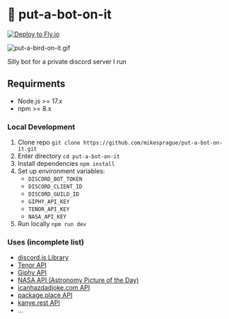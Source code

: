# :robot: put-a-bot-on-it

[![Deploy to Fly.io](https://github.com/mikesprague/put-a-bot-on-it/actions/workflows/deploy-to-fly-io.yml/badge.svg)](https://github.com/mikesprague/put-a-bot-on-it/actions/workflows/deploy-to-fly-io.yml)

![put-a-bird-on-it.gif](./put-a-bird-on-it.gif)

Silly bot for a private discord server I run

## Requirments

- Node.js >= 17.x
- npm >= 8.x

### Local Development

1. Clone repo `git clone https://github.com/mikesprague/put-a-bot-on-it.git`
1. Enter directory `cd put-a-bot-on-it`
1. Install dependencies `npm install`
1. Set up environment variables:
   - `DISCORD_BOT_TOKEN`
   - `DISCORD_CLIENT_ID`
   - `DISCORD_GUILD_ID`
   - `GIPHY_API_KEY`
   - `TENOR_API_KEY`
   - `NASA_API_KEY`
1. Run locally `npm run dev`

### Uses (incomplete list)

- [discord.js Library](https://github.com/discordjs/discord.js)
- [Tenor API](https://tenor.com/gifapi)
- [Giphy API](https://developers.giphy.com/)
- [NASA API (Astronomy Picture of the Day)](https://api.nasa.gov/)
- [icanhazdadjoke.com API](https://icanhazdadjoke.com)
- [package.place API](https://package.place)
- [kanye.rest API](https://kanye.rest/)
- ...
